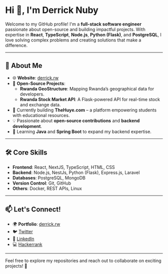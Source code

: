 # Hi 👋, I'm Derrick Nuby

Welcome to my GitHub profile! I'm a **full-stack software engineer** passionate about open-source and building impactful projects. With expertise in **React**, **TypeScript**, **Node.js**, **Python (Flask)**, and **PostgreSQL**, I love solving complex problems and creating solutions that make a difference.

---

## 🌟 About Me

- 🌐 **Website**: [derrick.rw](https://derrick.rw)
- 🔭 **Open-Source Projects**:  
  - **Rwanda GeoStructure**: Mapping Rwanda’s geographical data for developers.  
  - **Rwanda Stock Market API**: A Flask-powered API for real-time stock and exchange data.
- 🚀 Currently building **TheHuye.com** – a platform empowering students with educational resources.  
- 💡 Passionate about **open-source contributions** and **backend development**.
- 🎯 Learning **Java** and **Spring Boot** to expand my backend expertise.

---

## 🛠️ Core Skills
- **Frontend**: React, NextJS, TypeScript, HTML, CSS  
- **Backend**: Node.js, NestJs, Python (Flask), Express.js, Laravel  
- **Databases**: PostgreSQL, MongoDB  
- **Version Control**: Git, GitHub  
- **Others**: Docker, REST APIs, Linux  

---

## 📫 Let's Connect!
- 🌍 **Portfolio**: [derrick.rw](https://derrick.rw)  
- 🐦 [Twitter](https://twitter.com/derricknuby)  
- 💼 [LinkedIn](https://linkedin.com/in/derrick-nuby)  
- 💻 [Hackerrank](https://www.hackerrank.com/derricknuby)  

---

Feel free to explore my repositories and reach out to collaborate on exciting projects! 🚀
